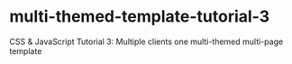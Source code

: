 # multi-themed-template-tutorial-3
CSS &amp; JavaScript Tutorial 3: Multiple clients one multi-themed multi-page template
